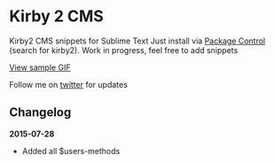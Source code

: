 # Kirby 2 CMS
Kirby2 CMS snippets for Sublime Text
Just install via [Package Control](https://packagecontrol.io/packages/Kirby2%20CMS%20Snippets) (search for kirby2).
Work in progress, feel free to add snippets

[View sample GIF](snippetsample.gif)

Follow me on [twitter](https://twitter.com/mauricehh) for updates

## Changelog

**2015-07-28**
- Added all $users-methods